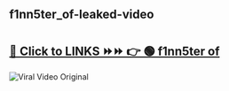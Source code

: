 
 ## f1nn5ter_of-leaked-video 

# <h2><a href="https://clipsfans.com/f1nn5ter_of&ref=git">🔗 Click to LINKS ⏩⏩ 👉 🟢 f1nn5ter of </a></h2>

<a href="https://clipsfans.com/f1nn5ter_of&ref=git" rel="nofollow" data-target="animated-image.originalLink"><img src="https://i.ibb.co.com/xMMVF88/686577567.gif" alt="Viral Video Original" style="max-width: 100%; display: inline-block;" data-target="animated-image.originalImage"></a>
